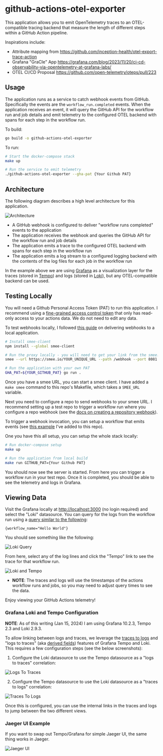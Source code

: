 # github-actions-otel-exporter

This application allows you to emit OpenTelemetry traces to an OTEL-compatible tracing backend that measure the length of different steps within a GitHub Action pipeline.

Inspirations include:

* Attribute mapping from https://github.com/inception-health/otel-export-trace-action
* Grafana "GraCIe" App https://grafana.com/blog/2023/11/20/ci-cd-observability-via-opentelemetry-at-grafana-labs/
* OTEL CI/CD Proposal https://github.com/open-telemetry/oteps/pull/223

## Usage

The application runs as a service to catch webhook events from GitHub. Specifically the events are the `workflow_run.completed` events. When the application receives an event, it will query the GitHub API for the workflow run and job details and emit telemetry to the configured OTEL backend with spans for each step in the workflow run.

To build:

```bash
go build -o github-actions-otel-exporter
```

To run:

```bash
# Start the docker-compose stack
make up

# Run the service to emit telemetry
./github-actions-otel-exporter --gha-pat {Your Github PAT}
```

## Architecture

The following diagram describes a high level architecture for this application.

![Architecture](assets/arch.png)

* A GitHub webhook is configured to deliver "workflow runs completed" events to the application
* The application receives the webhook and queries the GitHub API for the workflow run and job details
* The application emits a trace to the configured OTEL backend with spans for each step in the workflow run
* The application emits a log stream to a configured logging backend with the contents of the log files for each job in the workflow run

In the example above we are using [Grafana](https://github.com/grafana/grafana) as a visualization layer for the traces (stored in [Tempo](https://github.com/grafana/tempo)) and logs (stored in [Loki](https://github.com/grafana/loki)), but any OTEL-compatible backend can be used.

## Testing Locally

You will need a Github Personal Access Token (PAT) to run this application. I recommend using a [fine-grained access control token](https://docs.github.com/en/authentication/keeping-your-account-and-data-secure/managing-your-personal-access-tokens#creating-a-fine-grained-personal-access-token) that only has read-only access to your actions data. We do not need to edit any data.

To test webhooks locally, I followed [this guide](https://docs.github.com/en/webhooks/testing-and-troubleshooting-webhooks/testing-webhooks#testing-webhook-code-locally) on delivering webhooks to a local application.

```bash
# Install smee-client
npm install --global smee-client

# Run the proxy locally - you will need to get your link from the smee.io website
smee --url https://smee.io/YOUR_UNIQUE_URL --path /webhook --port 8081

# Run the application with your own PAT
GHA_PAT=${YOUR_GITHUB_PAT} go run .
```

Once you have a smee URL, you can start a smee client. I have added a `make smee` command to this repo's Makefile, which takes a `SMEE_URL` variable.

Next you need to configure a repo to send webhooks to your smee URL. I recommend setting up a test repo to trigger a workflow run where you configure a repo webhook (see the [docs on creating a repository webhook](https://docs.github.com/en/webhooks/using-webhooks/creating-webhooks#creating-a-repository-webhook)).

To trigger a webhook invocation, you can setup a workflow that emits events (see [this example](.github/workflows/hello-world.yaml) I've added to this repo).

One you have this all setup, you can setup the whole stack locally:

```bash
# Run docker-compose setup
make up

# Run the application from local build
make run GITHUB_PAT={Your Github PAT}
```

You should now see the server is started. From here you can trigger a workflow run in your test repo. Once it is completed, you should be able to see the telemetry and logs in Grafana.

## Viewing Data

Visit the Grafana locally at [http://localhost:3000](http://localhost:3000) (no login required) and select the "Loki" datasource. You can query for the logs from the workflow run using a [query similar to the following](http://localhost:3000/explore?schemaVersion=1&panes=%7B%22eMU%22:%7B%22datasource%22:%22loki-local%22,%22queries%22:%5B%7B%22refId%22:%22A%22,%22expr%22:%22%7Bworkflow_name%3D%5C%22Hello%20World%5C%22%7D%22,%22queryType%22:%22range%22,%22datasource%22:%7B%22type%22:%22loki%22,%22uid%22:%22loki-local%22%7D,%22editorMode%22:%22code%22%7D%5D,%22range%22:%7B%22from%22:%22now-30m%22,%22to%22:%22now%22%7D%7D%7D&orgId=1):

```logql
{workflow_name="Hello World"}
```

You should see something like the following:

![Loki Query](assets/loki-query.png)

From here, select any of the log lines and click the "Tempo" link to see the trace for that workflow run.

![Loki and Tempo](assets/loki-tempo-correlation.png)

* **NOTE**: The traces and logs will use the timestamps of the actions workflow runs and jobs, so you may need to adjust query times to see the data.

Enjoy viewing your GitHub Actions telemetry!

### Grafana Loki and Tempo Configuration

**NOTE**: As of this writing (Jan 15, 2024) I am using Grafana 10.2.3, Tempo 2.3 and Loki 2.9.3.

To allow linking between logs and traces, we leverage the [traces to logs](https://grafana.com/docs/grafana/next/datasources/tempo/configure-tempo-data-source/#trace-to-logs) and "logs to traces" (aka [derived fields](https://grafana.com/docs/grafana/next/datasources/loki/configure-loki-data-source/#derived-fields)) features of Grafana Tempo and Loki. This requires a few configuration steps (see the below screenshots):

1. Configure the Loki datasource to use the Tempo datasource as a "logs to traces" correlation:

![Logs To Traces](assets/logs-to-traces.png)

2. Configure the Tempo datasource to use the Loki datasource as a "traces to logs" correlation:

![Traces To Logs](assets/traces-to-logs.png)

Once this is configured, you can use the internal links in the traces and logs to jump between the two different views.

### Jaeger UI Example

If you want to swap out Tempo/Grafana for simple Jaeger UI, the same thing works in Jaeger.

![Jaeger UI](assets/jaeger-ui.png)
